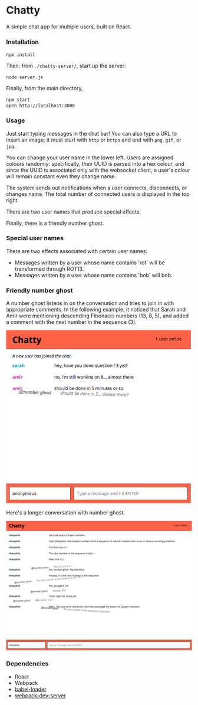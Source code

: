 Chatty
======

A simple chat app for multiple users, built on React.

### Installation

```
npm install
```

Then: from `./chatty-server/`, start up the server:
```
node server.js
```

Finally,  from the main directory, 
```
npm start
open http://localhost:3000
```

### Usage

Just start typing messages in the chat bar! You can also type a URL to insert an image; it must start with `http` or `https` and end with `png`, `gif`, or `jpg`.

You can change your user name in the lower left. Users are assigned colours randomly: specifically, their UUID is parsed into a hex colour, and since the UUID is associated only with the websocket client, a user's colour will remain constant even they change name.

The system sends out notifications when a user connects, disconnects, or changes name. The total number of connected users is displayed in the top right.

There are two user names that produce special effects.

Finally, there is a friendly number ghost.

### Special user names

There are two effects associated with certain user names:

* Messages written by a user whose name contains 'rot' will be transformed through ROT13.
* Messages written by a user whose name contains 'bob' will bob.

### Friendly number ghost

A number ghost listens in on the conversation and tries to join in with appropriate comments. In the following example, it noticed that Sarah and Amir were mentioning descending Fibonacci numbers (13, 8, 5), and added a comment with the next number in the sequence (3).

![number ghost](https://github.com/TheophileMot/chatty/blob/master/screenshots/Chatty-number-ghost.png)

Here's a longer conversation with number ghost.

![number ghost](https://github.com/TheophileMot/chatty/blob/master/screenshots/Chatty-math-lesson.png)

### Dependencies

* React
* Webpack
* [babel-loader](https://github.com/babel/babel-loader)
* [webpack-dev-server](https://github.com/webpack/webpack-dev-server)
